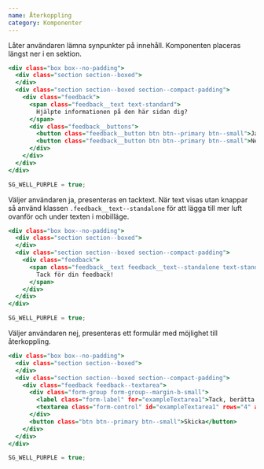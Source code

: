 ```yaml
---
name: Återkoppling
category: Komponenter
---
```


Låter användaren lämna synpunkter på innehåll. Komponenten placeras längst ner i en sektion.

```default.html
<div class="box box--no-padding">
  <div class="section section--boxed">
  </div>
  <div class="section section--boxed section--compact-padding">
    <div class="feedback">
      <span class="feedback__text text-standard">
        Hjälpte informationen på den här sidan dig?
      </span>
      <div class="feedback__buttons">
        <button class="feedback__button btn btn--primary btn--small">Ja</button>
        <button class="feedback__button btn btn--primary btn--small">Nej</button>
      </div>
    </div>
  </div>
</div>
```
```default.js hidden
SG_WELL_PURPLE = true;
```
Väljer användaren ja, presenteras en tacktext.
När text visas utan knappar så använd klassen `.feedback__text--standalone` för att lägga till mer luft ovanför och under texten i mobilläge.

```standalone.html
<div class="box box--no-padding">
  <div class="section section--boxed">
  </div>
  <div class="section section--boxed section--compact-padding">
    <div class="feedback">
      <span class="feedback__text feedback__text--standalone text-standard">
        Tack för din feedback!
      </span>
    </div>
  </div>
</div>
```
```standalone.js hidden
SG_WELL_PURPLE = true;
```

Väljer användaren nej, presenteras ett formulär med möjlighet till återkoppling.

```textarea.html
<div class="box box--no-padding">
  <div class="section section--boxed">
  </div>
  <div class="section section--boxed section--compact-padding">
    <div class="feedback feedback--textarea">
      <div class="form-group form-group--margin-b-small">
        <label class="form-label" for="exampleTextarea1">Tack, berätta gärna hur vi kan förbättra den här sidan</label>
        <textarea class="form-control" id="exampleTextarea1" rows="4" aria-describedby="textareaHelp" placeholder="Platshållare"></textarea>
      </div>
      <button class="btn btn--primary btn--small">Skicka</button>
    </div>
  </div>
</div>
```
```standalone.js hidden
SG_WELL_PURPLE = true;
```
